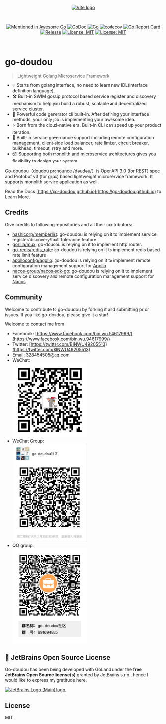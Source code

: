 <p align="center">
  <a href="https://go-doudou.github.io" target="_blank" rel="noopener noreferrer">
    <img width="180" src="https://go-doudou.github.io/hero.png" alt="Vite logo">
  </a>
</p>
<br/>
<p align="center">
  <a href="https://github.com/avelino/awesome-go"><img src="https://awesome.re/mentioned-badge.svg" alt="Mentioned in Awesome Go"></a>
  <a href="https://godoc.org/github.com/unionj-cloud/go-doudou"><img src="https://godoc.org/github.com/unionj-cloud/go-doudou?status.png" alt="GoDoc"></a>
  <a href="https://github.com/unionj-cloud/go-doudou/actions/workflows/go.yml"><img src="https://github.com/unionj-cloud/go-doudou/actions/workflows/go.yml/badge.svg?branch=main" alt="Go"></a>
  <a href="https://codecov.io/gh/unionj-cloud/go-doudou"><img src="https://codecov.io/gh/unionj-cloud/go-doudou/branch/main/graph/badge.svg?token=QRLPRAX885" alt="codecov"></a>
  <a href="https://goreportcard.com/report/github.com/unionj-cloud/go-doudou"><img src="https://goreportcard.com/badge/github.com/unionj-cloud/go-doudou" alt="Go Report Card"></a>
  <a href="https://github.com/unionj-cloud/go-doudou"><img src="https://img.shields.io/github/v/release/unionj-cloud/go-doudou?style=flat-square" alt="Release"></a>
  <a href="https://opensource.org/licenses/MIT"><img src="https://img.shields.io/badge/License-MIT-yellow.svg" alt="License: MIT"></a>
  <a href="https://wakatime.com/badge/user/852bcf22-8a37-460a-a8e2-115833174eba/project/57c830f7-e507-4cb1-9fd1-feedd96685f6"><img src="https://wakatime.com/badge/user/852bcf22-8a37-460a-a8e2-115833174eba/project/57c830f7-e507-4cb1-9fd1-feedd96685f6.svg" alt="License: MIT"></a>
</p>
<br/>

# go-doudou

> Lightweight Golang Microservice Framework

- 💡 Starts from golang interface, no need to learn new IDL(interface definition language).
- 🛠️ Built-in SWIM gossip protocol based service register and discovery mechanism to help you build a robust, scalable and decentralized service cluster.
- 🔩 Powerful code generator cli built-in. After defining your interface methods, your only job is implementing your awesome idea.
- ⚡ Born from the cloud-native era. Built-in CLI can speed up your product iteration.
- 🔑 Built-in service governance support including remote configuration management, client-side load balancer, rate limiter, circuit breaker, bulkhead, timeout, retry and more.
- 📦️ Supporting both monolith and microservice architectures gives you flexibility to design your system.

Go-doudou（doudou pronounce /dəudəu/）is OpenAPI 3.0 (for REST) spec and Protobuf v3 (for grpc) based lightweight microservice framework. It supports monolith service application as well.  

Read the Docs [https://go-doudou.github.io](https://go-doudou.github.io) to Learn More.

## Credits

Give credits to following repositories and all their contributors:
- [hashicorp/memberlist](https://github.com/hashicorp/memberlist): go-doudou is relying on it to implement service register/discovery/fault tolerance feature.
- [gorilla/mux](https://github.com/gorilla/mux): go-doudou is relying on it to implement http router.
- [go-redis/redis_rate](github.com/go-redis/redis_rate): go-doudou is relying on it to implement redis based rate limit feature
- [apolloconfig/agollo](https://github.com/apolloconfig/agollo): go-doudou is relying on it to implement remote configuration management support for [Apollo](https://github.com/apolloconfig/apollo)
- [nacos-group/nacos-sdk-go](https://github.com/nacos-group/nacos-sdk-go): go-doudou is relying on it to implement service discovery and remote configuration management support for [Nacos](https://github.com/alibaba/nacos)

## Community

Welcome to contribute to go-doudou by forking it and submitting pr or issues. If you like go-doudou, please give it a
star!

Welcome to contact me from

- Facebook: [https://www.facebook.com/bin.wu.94617999/](https://www.facebook.com/bin.wu.94617999/)
- Twitter: [https://twitter.com/BINWU49205513](https://twitter.com/BINWU49205513)
- Email: 328454505@qq.com
- WeChat:  
  <img src="./qrcode.png" alt="wechat-group" width="240">
- WeChat Group:  
  <img src="./go-doudou-wechat-group.png" alt="wechat-group" width="240">
- QQ group:  
  <img src="./go-doudou-qq-group.png" alt="qq-group" width="240">

## 🔋 JetBrains Open Source License

Go-doudou has been being developed with GoLand under the **free JetBrains Open Source license(s)** granted by JetBrains s.r.o., hence I would like to express my gratitude here.

<a href="https://jb.gg/OpenSourceSupport" target="_blank"><img src="https://resources.jetbrains.com/storage/products/company/brand/logos/jb_beam.png" alt="JetBrains Logo (Main) logo." width="300"></a>

## License

MIT
